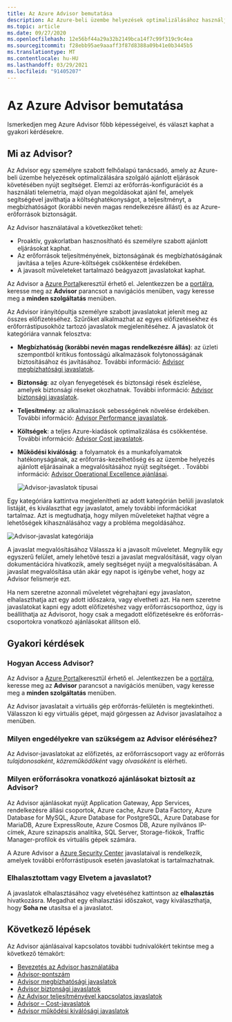 ```yaml
---
title: Az Azure Advisor bemutatása
description: Az Azure-beli üzembe helyezések optimalizálásához használja a Azure Advisor.
ms.topic: article
ms.date: 09/27/2020
ms.openlocfilehash: 12e56bf44a29a32b2149bca14f7c99f319c9c4ea
ms.sourcegitcommit: f28ebb95ae9aaaff3f87d8388a09b41e0b3445b5
ms.translationtype: MT
ms.contentlocale: hu-HU
ms.lasthandoff: 03/29/2021
ms.locfileid: "91405207"
---
```

# <a name="introduction-to-azure-advisor"></a>Az Azure Advisor bemutatása

Ismerkedjen meg Azure Advisor főbb képességeivel, és választ kaphat a gyakori kérdésekre.

## <a name="what-is-advisor"></a>Mi az Advisor?
Az Advisor egy személyre szabott felhőalapú tanácsadó, amely az Azure-beli üzembe helyezések optimalizálására szolgáló ajánlott eljárások követésében nyújt segítséget. Elemzi az erőforrás-konfigurációt és a használati telemetria, majd olyan megoldásokat ajánl fel, amelyek segítségével javíthatja a költséghatékonyságot, a teljesítményt, a megbízhatóságot (korábbi nevén magas rendelkezésre állást) és az Azure-erőforrások biztonságát.

Az Advisor használatával a következőket teheti:
* Proaktív, gyakorlatban hasznosítható és személyre szabott ajánlott eljárásokat kaphat. 
* Az erőforrások teljesítményének, biztonságának és megbízhatóságának javítása a teljes Azure-költségek csökkentése érdekében.
* A javasolt műveleteket tartalmazó beágyazott javaslatokat kaphat.

Az Advisor a [Azure Portal](https://aka.ms/azureadvisordashboard)keresztül érhető el. Jelentkezzen be a [portálra](https://portal.azure.com), keresse meg az **Advisor** parancsot a navigációs menüben, vagy keresse meg a **minden szolgáltatás** menüben.

Az Advisor irányítópultja személyre szabott javaslatokat jelenít meg az összes előfizetéséhez.  Szűrőket alkalmazhat az egyes előfizetésekhez és erőforrástípusokhöz tartozó javaslatok megjelenítéséhez.  A javaslatok öt kategóriára vannak felosztva: 

* **Megbízhatóság (korábbi nevén magas rendelkezésre állás)**: az üzleti szempontból kritikus fontosságú alkalmazások folytonosságának biztosításához és javításához. További információ: [Advisor megbízhatósági javaslatok](advisor-high-availability-recommendations.md).
* **Biztonság**: az olyan fenyegetések és biztonsági rések észlelése, amelyek biztonsági réseket okozhatnak. További információ: [Advisor biztonsági javaslatok](advisor-security-recommendations.md).
* **Teljesítmény**: az alkalmazások sebességének növelése érdekében. További információ: [Advisor Performance javaslatok](advisor-performance-recommendations.md).
* **Költségek**: a teljes Azure-kiadások optimalizálása és csökkentése. További információ: [Advisor Cost javaslatok](advisor-cost-recommendations.md).
* **Működési kiválóság**: a folyamatok és a munkafolyamatok hatékonyságának, az erőforrás-kezelhetőség és az üzembe helyezés ajánlott eljárásainak a megvalósításához nyújt segítséget. . További információ: [Advisor Operational Excellence ajánlásai](advisor-operational-excellence-recommendations.md).

  ![Advisor-javaslatok típusai](./media/advisor-overview/advisor-dashboard.png)

Egy kategóriára kattintva megjelenítheti az adott kategórián belüli javaslatok listáját, és kiválaszthat egy javaslatot, amely további információkat tartalmaz.  Azt is megtudhatja, hogy milyen műveleteket hajthat végre a lehetőségek kihasználásához vagy a probléma megoldásához.

![Advisor-javaslat kategóriája](./media/advisor-overview/advisor-ha-category-example.png) 

A javaslat megvalósításához Válassza ki a javasolt műveletet.  Megnyílik egy egyszerű felület, amely lehetővé teszi a javaslat megvalósítását, vagy olyan dokumentációra hivatkozik, amely segítséget nyújt a megvalósításában.  A javaslat megvalósítása után akár egy napot is igénybe vehet, hogy az Advisor felismerje ezt.

Ha nem szeretne azonnali műveletet végrehajtani egy javaslaton, elhalaszthatja azt egy adott időszakra, vagy elvetheti azt.  Ha nem szeretne javaslatokat kapni egy adott előfizetéshez vagy erőforráscsoporthoz, úgy is beállíthatja az Advisorot, hogy csak a megadott előfizetésekre és erőforrás-csoportokra vonatkozó ajánlásokat állítson elő.

## <a name="frequently-asked-questions"></a>Gyakori kérdések

### <a name="how-do-i-access-advisor"></a>Hogyan Access Advisor?
Az Advisor a [Azure Portal](https://aka.ms/azureadvisordashboard)keresztül érhető el. Jelentkezzen be a [portálra](https://portal.azure.com), keresse meg az **Advisor** parancsot a navigációs menüben, vagy keresse meg a **minden szolgáltatás** menüben.

Az Advisor javaslatait a virtuális gép erőforrás-felületén is megtekintheti. Válasszon ki egy virtuális gépet, majd görgessen az Advisor javaslataihoz a menüben. 

### <a name="what-permissions-do-i-need-to-access-advisor"></a>Milyen engedélyekre van szükségem az Advisor eléréséhez?
 
Az Advisor-javaslatokat az előfizetés, az erőforráscsoport vagy az erőforrás *tulajdonosaként*, *közreműködőként* vagy *olvasóként* is elérheti.

### <a name="what-resources-does-advisor-provide-recommendations-for"></a>Milyen erőforrásokra vonatkozó ajánlásokat biztosít az Advisor?

Az Advisor ajánlásokat nyújt Application Gateway, App Services, rendelkezésre állási csoportok, Azure cache, Azure Data Factory, Azure Database for MySQL, Azure Database for PostgreSQL, Azure Database for MariaDB, Azure ExpressRoute, Azure Cosmos DB, Azure nyilvános IP-címek, Azure szinapszis analitika, SQL Server, Storage-fiókok, Traffic Manager-profilok és virtuális gépek számára.

A Azure Advisor a [Azure Security Center](../security-center/security-center-recommendations.md) javaslataival is rendelkezik, amelyek további erőforrástípusok esetén javaslatokat is tartalmazhatnak.

### <a name="can-i-postpone-or-dismiss-a-recommendation"></a>Elhalasztottam vagy Elvetem a javaslatot?

A javaslatok elhalasztásához vagy elvetéséhez kattintson az **elhalasztás** hivatkozásra. Megadhat egy elhalasztási időszakot, vagy kiválaszthatja, hogy **Soha ne** utasítsa el a javaslatot.

## <a name="next-steps"></a>Következő lépések

Az Advisor ajánlásaival kapcsolatos további tudnivalókért tekintse meg a következő témakört:

* [Bevezetés az Advisor használatába](advisor-get-started.md)
* [Advisor-pontszám](azure-advisor-score.md)
* [Advisor megbízhatósági javaslatok](advisor-high-availability-recommendations.md)
* [Advisor biztonsági javaslatok](advisor-security-recommendations.md)
* [Az Advisor teljesítményével kapcsolatos javaslatok](advisor-performance-recommendations.md)
* [Advisor – Cost-javaslatok](advisor-cost-recommendations.md)
* [Advisor működési kiválósági javaslatok](advisor-operational-excellence-recommendations.md)
